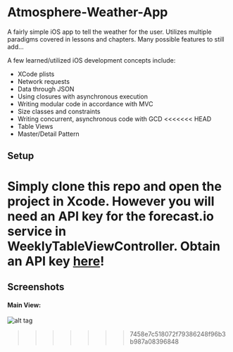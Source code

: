 # Atmosphere-Weather-App
A fairly simple iOS app to tell the weather for the user.  Utilizes multiple paradigms covered in lessons and chapters.  Many possible features to still add...

A few learned/utilized iOS development concepts include:

- XCode plists
- Network requests
- Data through JSON
- Using closures with asynchronous execution
- Writing modular code in accordance with MVC
- Size classes and constraints
- Writing concurrent, asynchronous code with GCD
<<<<<<< HEAD
- Table Views
- Master/Detail Pattern

## Setup

Simply clone this repo and open the project in Xcode.  However you will need an API key for the forecast.io service in WeeklyTableViewController.  Obtain an API key [here](https://developer.forecast.io)!
=======

## Screenshots

#### Main View:

![alt tag](https://raw.githubusercontent.com/brandonlee503/Weather-App/master/Weather%20App%20Screenshot.png)
>>>>>>> 7458e7c518072f79386248f96b3b987a08396848
